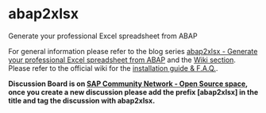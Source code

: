 abap2xlsx
=========

Generate your professional Excel spreadsheet from ABAP

For general information please refer to the blog series [abap2xlsx - Generate your professional Excel spreadsheet from ABAP](http://scn.sap.com/community/abap/blog/2010/07/12/abap2xlsx--generate-your-professional-excel-spreadsheet-from-abap) and the [Wiki section](https://github.com/ivanfemia/abap2xlsx/wiki).
Please refer to the official wiki for the [installation guide & F.A.Q.](https://github.com/ivanfemia/abap2xlsx/wiki).

**Discussion Board is on [SAP Community Network - Open Source space](http://scn.sap.com/community/open-source), once you create a new discussion please add the prefix [abap2xlsx] in the title and tag the discussion with abap2xlsx.**
